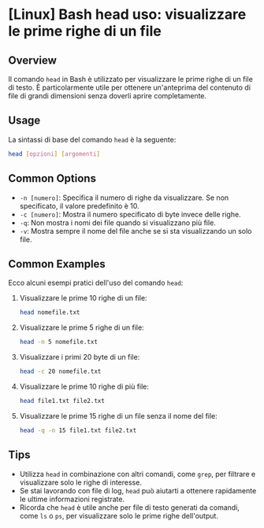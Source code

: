 # [Linux] Bash head uso: visualizzare le prime righe di un file

## Overview
Il comando `head` in Bash è utilizzato per visualizzare le prime righe di un file di testo. È particolarmente utile per ottenere un'anteprima del contenuto di file di grandi dimensioni senza doverli aprire completamente.

## Usage
La sintassi di base del comando `head` è la seguente:

```bash
head [opzioni] [argomenti]
```

## Common Options
- `-n [numero]`: Specifica il numero di righe da visualizzare. Se non specificato, il valore predefinito è 10.
- `-c [numero]`: Mostra il numero specificato di byte invece delle righe.
- `-q`: Non mostra i nomi dei file quando si visualizzano più file.
- `-v`: Mostra sempre il nome del file anche se si sta visualizzando un solo file.

## Common Examples
Ecco alcuni esempi pratici dell'uso del comando `head`:

1. Visualizzare le prime 10 righe di un file:
   ```bash
   head nomefile.txt
   ```

2. Visualizzare le prime 5 righe di un file:
   ```bash
   head -n 5 nomefile.txt
   ```

3. Visualizzare i primi 20 byte di un file:
   ```bash
   head -c 20 nomefile.txt
   ```

4. Visualizzare le prime 10 righe di più file:
   ```bash
   head file1.txt file2.txt
   ```

5. Visualizzare le prime 15 righe di un file senza il nome del file:
   ```bash
   head -q -n 15 file1.txt file2.txt
   ```

## Tips
- Utilizza `head` in combinazione con altri comandi, come `grep`, per filtrare e visualizzare solo le righe di interesse.
- Se stai lavorando con file di log, `head` può aiutarti a ottenere rapidamente le ultime informazioni registrate.
- Ricorda che `head` è utile anche per file di testo generati da comandi, come `ls` o `ps`, per visualizzare solo le prime righe dell'output.